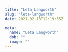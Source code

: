 ```yaml
---
title: "Leta Langworth"
slug: "leta-langworth"
date: 2021-02-13T12:19:55Z

meta:
  name: "Leta Langworth"
  dob: ""
  image: ""
---
```


